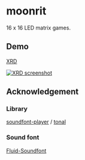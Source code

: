 # moonrit

16 x 16 LED matrix games.

## Demo

[XRD](https://abagames.github.io/moonrit/xrd/)

[![XRD screenshot](docs/screenshots/xrd.gif)](https://abagames.github.io/moonrit/xrd/)

## Acknowledgement

### Library

[soundfont-player](https://github.com/danigb/soundfont-player) /
[tonal](https://github.com/danigb/tonal)

### Sound font

[Fluid-Soundfont](https://github.com/gleitz/midi-js-soundfonts)
